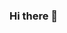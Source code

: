 ### Hi there 👋

<!--
**SarahRowan711/SarahRowan711** is a ✨ _special_ ✨ repository because its `README.md` (this file) appears on your GitHub profile.

Here are some ideas to get you started:

- 🔭 I’m currently working on a Professional Certificate in Coding: Full Stack Development with MERN through MIT xPRO
- 🌱 I’m currently learning JavaScript and Python.
- 👯 I’m looking to collaborate on... Let's just see if I can figure out what I'm doing on my own first!
- 🤔 I’m looking for help with all of it, frankly.
- 💬 Ask me about my cats!
- 📫 How to reach me: <.< >.>
- 😄 Pronouns: she/her
- ⚡ Fun fact: I have 3 cats and 1 dachshund who might as well be a cat.
-->
